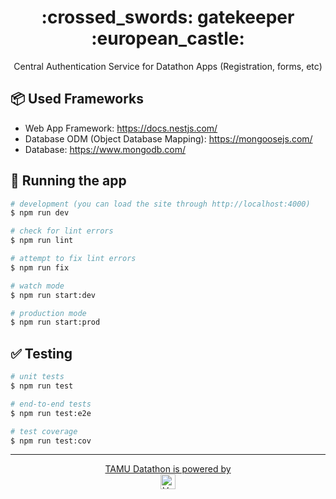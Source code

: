 <h1 align="center">
  :crossed_swords:
  gatekeeper
  :european_castle:
</h1>

<p align="center">
  Central Authentication Service for Datathon Apps (Registration, forms, etc)
</p>

## :package: Used Frameworks
- Web App Framework: https://docs.nestjs.com/
- Database ODM (Object Database Mapping): https://mongoosejs.com/
- Database: https://www.mongodb.com/

## :bullettrain_side: Running the app
```bash
# development (you can load the site through http://localhost:4000)
$ npm run dev

# check for lint errors
$ npm run lint

# attempt to fix lint errors
$ npm run fix

# watch mode
$ npm run start:dev

# production mode
$ npm run start:prod
```

## :white_check_mark: Testing
```bash
# unit tests
$ npm run test

# end-to-end tests
$ npm run test:e2e

# test coverage
$ npm run test:cov
```

---

<p align="center">
  <a href="https://vercel.com?utm_source=tamu-datathon&utm_campaign=oss">
    TAMU Datathon is powered by </br><img src="https://tamudatathon.com/static/img/sponsors/vercel_dark.svg" height="24px" alt="Vercel" />
  </a>
</p>
